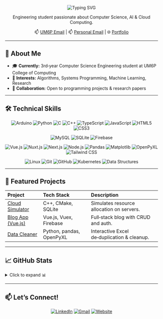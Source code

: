 <div align="center">

  <!-- Typing SVG Header -->
  <img src="https://readme-typing-svg.herokuapp.com?font=JetBrains+Mono&size=40&duration=3000&color=207195FF&background=0D1117&center=true&vCenter=true&width=600&lines=Hey,+I'm+Yasser!;Welcome+to+my+GitHub;Explore+my+journey" alt="Typing SVG"/>

  <!-- Short Bio -->
  <p>Engineering student passionate about Computer Science, AI & Cloud Computing.</p>

  <!-- Quick Links -->
  <p>
    📫 <a href="mailto:Yasser.BAOUZIL@um6p.ma">UM6P Email</a> | 
    📫 <a href="mailto:baouzilyasser@gmail.com">Personal Email</a> | 
    🌐 <a href="https://xxxxxxxx15339.github.io/Berserker-Portfolio/">Portfolio</a>
  </p>
</div>

---

## 🏫 About Me
- 🎓 **Currently:** 3rd‑year Computer Science Engineering student at UM6P College of Computing  
- 🔎 **Interests:** Algorithms, Systems Programming, Machine Learning, Research  
- 🤝 **Collaboration:** Open to programming projects & research papers  

---

## 🛠️ Technical Skills

<p align="center">
  <!-- Core Languages & Platforms -->
  <img src="https://img.shields.io/badge/Arduino-00979D?style=flat-square&logo=arduino&logoColor=white" alt="Arduino" />
  <img src="https://img.shields.io/badge/Python-3776AB?style=flat-square&logo=python&logoColor=white" alt="Python" />
  <img src="https://img.shields.io/badge/C-005A9C?style=flat-square&logo=c&logoColor=white" alt="C" />
  <img src="https://img.shields.io/badge/C++-00599C?style=flat-square&logo=cplusplus&logoColor=white" alt="C++" />
  <img src="https://img.shields.io/badge/TypeScript-3178C6?style=flat-square&logo=typescript&logoColor=white" alt="TypeScript" />
  <img src="https://img.shields.io/badge/JavaScript-F7DF1E?style=flat-square&logo=javascript&logoColor=black" alt="JavaScript" />
  <img src="https://img.shields.io/badge/HTML5-E34F26?style=flat-square&logo=html5&logoColor=white" alt="HTML5" />
  <img src="https://img.shields.io/badge/CSS3-1572B6?style=flat-square&logo=css3&logoColor=white" alt="CSS3" />
</p>

<p align="center">
  <!-- Databases & Storage -->
  <img src="https://img.shields.io/badge/MySQL-4479A1?style=flat-square&logo=mysql&logoColor=white" alt="MySQL" />
  <img src="https://img.shields.io/badge/SQLite-07405E?style=flat-square&logo=sqlite&logoColor=white" alt="SQLite" />
  <img src="https://img.shields.io/badge/Firebase-FFCA28?style=flat-square&logo=firebase&logoColor=black" alt="Firebase" />
</p>

<p align="center">
  <!-- Frameworks & Libraries -->
  <img src="https://img.shields.io/badge/Vue.js-4FC08D?style=flat-square&logo=vue.js&logoColor=white" alt="Vue.js" />
  <img src="https://img.shields.io/badge/Nuxt.js-00DC82?style=flat-square&logo=nuxtdotjs&logoColor=white" alt="Nuxt.js" />
  <img src="https://img.shields.io/badge/Next.js-000000?style=flat-square&logo=next.js&logoColor=white" alt="Next.js" />
  <img src="https://img.shields.io/badge/Node.js-339933?style=flat-square&logo=node.js&logoColor=white" alt="Node.js" />
  <img src="https://img.shields.io/badge/Pandas-150458?style=flat-square&logo=pandas&logoColor=white" alt="Pandas" />
  <img src="https://img.shields.io/badge/Matplotlib-11557C?style=flat-square&logo=matplotlib&logoColor=white" alt="Matplotlib" />
  <img src="https://img.shields.io/badge/OpenPyXL-107C41?style=flat-square&logo=microsoft-excel&logoColor=white" alt="OpenPyXL" />
  <img src="https://img.shields.io/badge/Tailwind_CSS-06B6D4?style=flat-square&logo=tailwind-css&logoColor=white" alt="Tailwind CSS" />
</p>

<p align="center">
  <!-- DevOps & Tools -->
  <img src="https://img.shields.io/badge/Linux-FCC624?style=flat-square&logo=linux&logoColor=black" alt="Linux" />
  <img src="https://img.shields.io/badge/Git-F05032?style=flat-square&logo=git&logoColor=white" alt="Git" />
  <img src="https://img.shields.io/badge/GitHub-181717?style=flat-square&logo=github&logoColor=white" alt="GitHub" />
  <img src="https://img.shields.io/badge/Kubernetes-326CE5?style=flat-square&logo=kubernetes&logoColor=white" alt="Kubernetes" />
  <img src="https://img.shields.io/badge/Data%20Structures-00599C?style=flat-square" alt="Data Structures" />
</p>

---

## 🔭 Featured Projects
| Project                                          | Tech Stack                     | Description                                 |
|:-------------------------------------------------|:-------------------------------|:--------------------------------------------|
| [Cloud Simulator](https://github.com/…/cloud-sim) | C++, CMake, SQLite             | Simulates resource allocation on servers.   |
| [Blog App (Vue.js)](https://github.com/…/blog)   | Vue.js, Vuex, Firebase         | Full‑stack blog with CRUD and auth.         |
| [Data Cleaner](https://github.com/…/data-clean)  | Python, pandas, OpenPyXL       | Interactive Excel de‑duplication & cleanup. |

---

## 📈 GitHub Stats
<details>
  <summary>Click to expand 📊</summary>

  <p align="center">
    <img src="https://github-profile-summary-cards.vercel.app/api/cards/profile-details?username=xxxxxxxx15339&theme=github_dark" alt="Profile Details" /><br/>
    <img src="https://github-readme-streak-stats.herokuapp.com/?user=xxxxxxxx15339&theme=merko" alt="Streak Stats" /><br/>
    <img src="https://github-profile-summary-cards.vercel.app/api/cards/stats?username=xxxxxxxx15339&theme=github_dark" alt="Overall Stats" />
  </p>
</details>

---

## 📫 Let’s Connect!
<p align="center">
  <a href="https://www.linkedin.com/in/yasser-baouzil-354294343/"><img src="https://img.shields.io/badge/LinkedIn-0A66C2?style=flat-square&logo=linkedin&logoColor=white" alt="LinkedIn" /></a>
  <a href="mailto:baouzilyasser@gmail.com"><img src="https://img.shields.io/badge/Gmail-D14836?style=flat-square&logo=gmail&logoColor=white" alt="Gmail" /></a>
  <a href="https://xxxxxxxx15339.github.io/Berserker-Portfolio/"><img src="https://img.shields.io/badge/Website-10B981?style=flat-square&logo=about-dot-me&logoColor=white" alt="Website" /></a>
</p>
